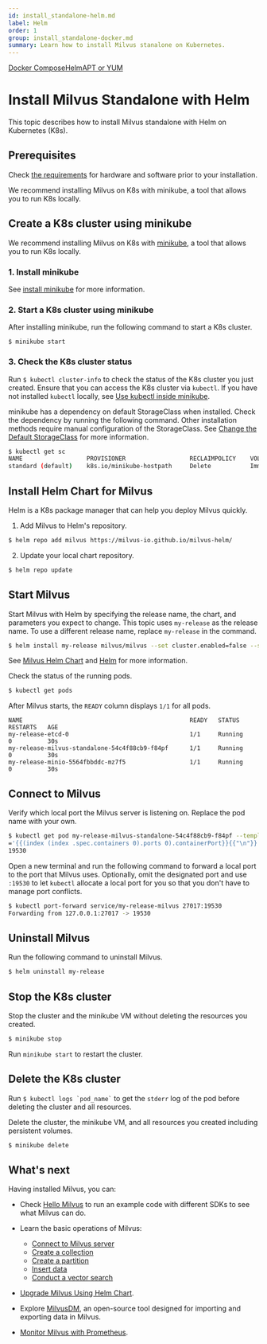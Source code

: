 ```yaml
---
id: install_standalone-helm.md
label: Helm
order: 1
group: install_standalone-docker.md
summary: Learn how to install Milvus stanalone on Kubernetes.
---
```


<div class="tab-wrapper"><a href="install_standalone-docker.md" class=''>Docker Compose</a><a href="install_standalone-helm.md" class='active '>Helm</a><a href="install_standalone-aptyum.md" class=''>APT or YUM</a></div>

# Install Milvus Standalone with Helm

This topic describes how to install Milvus standalone with Helm on Kubernetes (K8s).

## Prerequisites

Check [the requirements](prerequisite-helm.md)  for hardware and software prior to your installation.

We recommend installing Milvus on K8s with minikube, a tool that allows you to run K8s locally.

## Create a K8s cluster using minikube

We recommend installing Milvus on K8s with [minikube](https://minikube.sigs.k8s.io/docs/), a tool that allows you to run K8s locally.

### 1. Install minikube

See [install minikube](https://minikube.sigs.k8s.io/docs/start/) for more information.

### 2. Start a K8s cluster using minikube

After installing minikube, run the following command to start a K8s cluster.

```
$ minikube start
```

### 3. Check the K8s cluster status

Run `$ kubectl cluster-info` to check the status of the K8s cluster you just created. Ensure that you can access the K8s cluster via `kubectl`. If you have not installed `kubectl` locally, see [Use kubectl inside minikube](https://minikube.sigs.k8s.io/docs/handbook/kubectl/).

minikube has a dependency on default StorageClass when installed. Check the dependency by running the following command. Other installation methods require manual configuration of the StorageClass. See [Change the Default StorageClass](https://kubernetes.io/docs/tasks/administer-cluster/change-default-storage-class/) for more information.

```bash
$ kubectl get sc
NAME                  PROVISIONER                  RECLAIMPOLICY    VOLUMEBIINDINGMODE    ALLOWVOLUMEEXPANSION     AGE
standard (default)    k8s.io/minikube-hostpath     Delete           Immediate             false                    3m36s
```

## Install Helm Chart for Milvus

Helm is a K8s package manager that can help you deploy Milvus quickly.

1. Add Milvus to Helm's repository.

```bash
$ helm repo add milvus https://milvus-io.github.io/milvus-helm/
```

2. Update your local chart repository.

```bash
$ helm repo update
```

## Start Milvus

Start Milvus with Helm by specifying the release name, the chart, and parameters you expect to change. This topic uses <code>my-release</code> as the release name. To use a different release name, replace <code>my-release</code> in the command.

```bash
$ helm install my-release milvus/milvus --set cluster.enabled=false --set etcd.replicaCount=1 --set minio.mode=standalone --set pulsar.enabled=false
```

<div class="alert note">
See <a href="https://artifacthub.io/packages/helm/milvus/milvus">Milvus Helm Chart</a> and <a href="https://helm.sh/docs/">Helm</a> for more information.
</div>

Check the status of the running pods.

```bash
$ kubectl get pods
```

After Milvus starts, the `READY` column displays `1/1` for all pods.

```text
NAME                                               READY   STATUS      RESTARTS   AGE
my-release-etcd-0                                  1/1     Running     0          30s
my-release-milvus-standalone-54c4f88cb9-f84pf      1/1     Running     0          30s
my-release-minio-5564fbbddc-mz7f5                  1/1     Running     0          30s
```

## Connect to Milvus

Verify which local port the Milvus server is listening on. Replace the pod name with your own.

```bash
$ kubectl get pod my-release-milvus-standalone-54c4f88cb9-f84pf --template
='{{(index (index .spec.containers 0).ports 0).containerPort}}{{"\n"}}'
19530
```

Open a new terminal and run the following command to forward a local port to the port that Milvus uses. Optionally, omit the designated port and use `:19530` to let `kubectl` allocate a local port for you so that you don't have to manage port conflicts.

```bash
$ kubectl port-forward service/my-release-milvus 27017:19530
Forwarding from 127.0.0.1:27017 -> 19530
```

## Uninstall Milvus

Run the following command to uninstall Milvus.

```bash
$ helm uninstall my-release
```

## Stop the K8s cluster

Stop the cluster and the minikube VM without deleting the resources you created.

```bash
$ minikube stop
```

Run `minikube start` to restart the cluster.

## Delete the K8s cluster

<div class="alert note">
Run <code>$ kubectl logs `pod_name`</code> to get the <code>stderr</code> log of the pod before deleting the cluster and all resources.
</div>

Delete the cluster, the minikube VM, and all resources you created including persistent volumes.

```bash
$ minikube delete
```

## What's next

Having installed Milvus, you can:

- Check [Hello Milvus](example_code.md) to run an example code with different SDKs to see what Milvus can do.

- Learn the basic operations of Milvus:
  - [Connect to Milvus server](manage_connection.md)
  - [Create a collection](create_collection.md)
  - [Create a partition](create_partition.md)
  - [Insert data](insert_data.md)
  - [Conduct a vector search](search.md)

- [Upgrade Milvus Using Helm Chart](upgrade.md).
- Explore [MilvusDM](migrate_overview.md), an open-source tool designed for importing and exporting data in Milvus.
- [Monitor Milvus with Prometheus](monitor.md).
